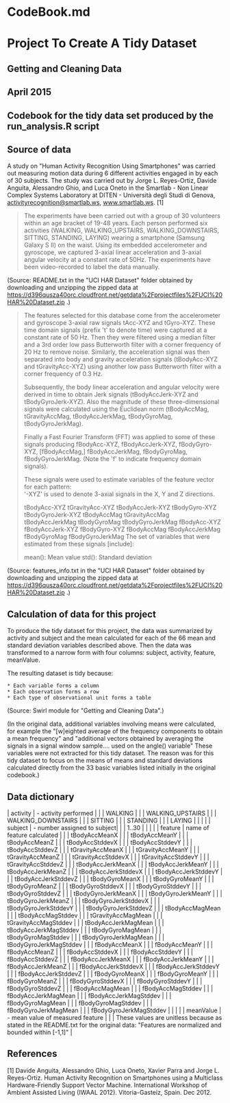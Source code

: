 # CodeBook.md

# Project To Create A Tidy Dataset
## Getting and Cleaning Data
## April 2015
## Codebook for the tidy data set produced by the run_analysis.R script

## Source of data

A study on "Human Activity Recognition Using Smartphones" was carried out measuring motion data during 6 different activities engaged in by each of 30 subjects.  The study was carried out by Jorge L. Reyes-Ortiz, Davide Anguita, Alessandro Ghio, and Luca Oneto in the Smartlab - Non Linear Complex Systems Laboratory at DITEN - Università degli Studi di Genova, activityrecognition@smartlab.ws, www.smartlab.ws. [1]

>The experiments have been carried out with a group of 30 volunteers within an age bracket of 19-48 years. Each person performed six activities (WALKING, WALKING_UPSTAIRS, WALKING_DOWNSTAIRS, SITTING, STANDING, LAYING) wearing a smartphone (Samsung Galaxy S II) on the waist. Using its embedded accelerometer and gyroscope, we captured 3-axial linear acceleration and 3-axial angular velocity at a constant rate of 50Hz. The experiments have been video-recorded to label the data manually.

(Source: README.txt in the "UCI HAR Dataset" folder obtained by downloading and unzipping the zipped data at https://d396qusza40orc.cloudfront.net/getdata%2Fprojectfiles%2FUCI%20HAR%20Dataset.zip .)

>The features selected for this database come from the accelerometer and gyroscope 3-axial raw signals tAcc-XYZ and tGyro-XYZ. These time domain signals (prefix 't' to denote time) were captured at a constant rate of 50 Hz. Then they were filtered using a median filter and a 3rd order low pass Butterworth filter with a corner frequency of 20 Hz to remove noise. Similarly, the acceleration signal was then separated into body and gravity acceleration signals (tBodyAcc-XYZ and tGravityAcc-XYZ) using another low pass Butterworth filter with a corner frequency of 0.3 Hz. 
>
>Subsequently, the body linear acceleration and angular velocity were derived in time to obtain Jerk signals (tBodyAccJerk-XYZ and tBodyGyroJerk-XYZ). Also the magnitude of these three-dimensional signals were calculated using the Euclidean norm (tBodyAccMag, tGravityAccMag, tBodyAccJerkMag, tBodyGyroMag, tBodyGyroJerkMag). 
>
>Finally a Fast Fourier Transform (FFT) was applied to some of these signals producing fBodyAcc-XYZ, fBodyAccJerk-XYZ, fBodyGyro-XYZ, [fBodyAccMag,] fBodyAccJerkMag, fBodyGyroMag, fBodyGyroJerkMag. (Note the 'f' to indicate frequency domain signals). 
>
>These signals were used to estimate variables of the feature vector for each pattern:  
>'-XYZ' is used to denote 3-axial signals in the X, Y and Z directions.
>
>tBodyAcc-XYZ
>tGravityAcc-XYZ
>tBodyAccJerk-XYZ
>tBodyGyro-XYZ
>tBodyGyroJerk-XYZ
>tBodyAccMag
>tGravityAccMag
>tBodyAccJerkMag
>tBodyGyroMag
>tBodyGyroJerkMag
>fBodyAcc-XYZ
>fBodyAccJerk-XYZ
>fBodyGyro-XYZ
>fBodyAccMag
>fBodyAccJerkMag
>fBodyGyroMag
>fBodyGyroJerkMag
>The set of variables that were estimated from these signals [include]: 
>
>mean(): Mean value
>std(): Standard deviation

(Source: features_info.txt in the "UCI HAR Dataset" folder obtained by downloading and unzipping the zipped data at https://d396qusza40orc.cloudfront.net/getdata%2Fprojectfiles%2FUCI%20HAR%20Dataset.zip .)

## Calculation of data for this project

To produce the tidy dataset for this project, the data was summarized by activity and subject and the mean calculated for each of the 66 mean and standard deviation variables described above.  Then the data was transformed to a narrow form with four columns: subject, activity, feature, meanValue.

The resulting dataset is tidy because:
```
* Each variable forms a column
* Each observation forms a row
* Each type of observational unit forms a table
```
(Source: Swirl module for "Getting and Cleaning Data".)

(In the original data, additional variables involving means were calculated, for example the "[w]eighted average of the frequency components to obtain a mean frequency" and "additional vectors obtained by averaging the signals in a signal window sample.... used on the angle() variable"  These variables were not extracted for this tidy dataset.  The reason was for this tidy dataset to focus on the means of means and standard deviations calculated directly from the 33 basic variables listed initially in the original codebook.)

## Data dictionary

| activity | - activity performed |
|          | WALKING |
|          | WALKING_UPSTAIRS |
|          | WALKING_DOWNSTAIRS |
|          | SITTING |
|          | STANDING |
|          | LAYING |
| | |
| subject | - number assigned to subject|
|         | 1..30 |
| | |
| feature | name of feature calculated |
|         | tBodyAccMeanX |
|         | tBodyAccMeanY |
|         | tBodyAccMeanZ |
|         | tBodyAccStddevX |
|         | tBodyAccStddevY |
|         | tBodyAccStddevZ |
|         | tGravityAccMeanX |
|         | tGravityAccMeanY |
|         | tGravityAccMeanZ |
|         | tGravityAccStddevX |
|         | tGravityAccStddevY |
|         | tGravityAccStddevZ |
|         | tBodyAccJerkMeanX |
|         | tBodyAccJerkMeanY |
|         | tBodyAccJerkMeanZ |
|         | tBodyAccJerkStddevX |
|         | tBodyAccJerkStddevY |
|         | tBodyAccJerkStddevZ |
|         | tBodyGyroMeanX |
|         | tBodyGyroMeanY |
|         | tBodyGyroMeanZ |
|         | tBodyGyroStddevX |
|         | tBodyGyroStddevY |
|         | tBodyGyroStddevZ |
|         | tBodyGyroJerkMeanX |
|         | tBodyGyroJerkMeanY |
|         | tBodyGyroJerkMeanZ |
|         | tBodyGyroJerkStddevX |
|         | tBodyGyroJerkStddevY |
|         | tBodyGyroJerkStddevZ |
|         | tBodyAccMagMean |
|         | tBodyAccMagStddev |
|         | tGravityAccMagMean |
|         | tGravityAccMagStddev |
|         | tBodyAccJerkMagMean |
|         | tBodyAccJerkMagStddev |
|         | tBodyGyroMagMean |
|         | tBodyGyroMagStddev |
|         | tBodyGyroJerkMagMean |
|         | tBodyGyroJerkMagStddev |
|         | fBodyAccMeanX |
|         | fBodyAccMeanY |
|         | fBodyAccMeanZ |
|         | fBodyAccStddevX |
|         | fBodyAccStddevY |
|         | fBodyAccStddevZ |
|         | fBodyAccJerkMeanX |
|         | fBodyAccJerkMeanY |
|         | fBodyAccJerkMeanZ |
|         | fBodyAccJerkStddevX |
|         | fBodyAccJerkStddevY |
|         | fBodyAccJerkStddevZ |
|         | fBodyGyroMeanX |
|         | fBodyGyroMeanY |
|         | fBodyGyroMeanZ |
|         | fBodyGyroStddevX |
|         | fBodyGyroStddevY |
|         | fBodyGyroStddevZ |
|         | fBodyAccMagMean |
|         | fBodyAccMagStddev |
|         | fBodyAccJerkMagMean |
|         | fBodyAccJerkMagStddev |
|         | fBodyGyroMagMean |
|         | fBodyGyroMagStddev |
|         | fBodyGyroJerkMagMean |
|         | fBodyGyroJerkMagStddev |
| | |
| meanValue | - mean value of measured feature |
|           | These values are unitless because as stated in the README.txt for the original data: "Features are normalized and bounded within [-1,1]" |

## References

[1] Davide Anguita, Alessandro Ghio, Luca Oneto, Xavier Parra and Jorge L. Reyes-Ortiz. Human Activity Recognition on Smartphones using a Multiclass Hardware-Friendly Support Vector Machine. International Workshop of Ambient Assisted Living (IWAAL 2012). Vitoria-Gasteiz, Spain. Dec 2012.
